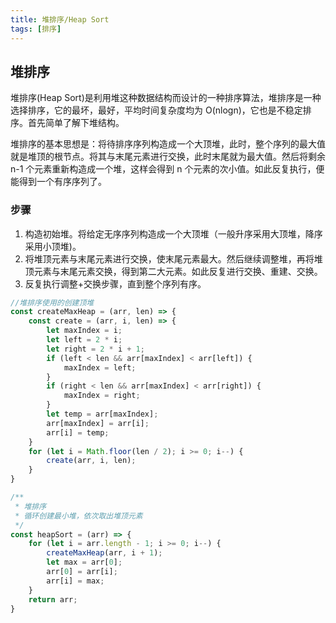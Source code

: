 ```yaml
---
title: 堆排序/Heap Sort
tags: [排序]
---
```


## 堆排序

堆排序(Heap Sort)是利用堆这种数据结构而设计的一种排序算法，堆排序是一种选择排序，它的最坏，最好，平均时间复杂度均为 O(nlogn)，它也是不稳定排序。首先简单了解下堆结构。

堆排序的基本思想是：将待排序序列构造成一个大顶堆，此时，整个序列的最大值就是堆顶的根节点。将其与末尾元素进行交换，此时末尾就为最大值。然后将剩余 n-1 个元素重新构造成一个堆，这样会得到 n 个元素的次小值。如此反复执行，便能得到一个有序序列了。

### 步骤

1. 构造初始堆。将给定无序序列构造成一个大顶堆（一般升序采用大顶堆，降序采用小顶堆)。
2. 将堆顶元素与末尾元素进行交换，使末尾元素最大。然后继续调整堆，再将堆顶元素与末尾元素交换，得到第二大元素。如此反复进行交换、重建、交换。
3. 反复执行调整+交换步骤，直到整个序列有序。

```js
//堆排序使用的创建顶堆
const createMaxHeap = (arr, len) => {
    const create = (arr, i, len) => {
        let maxIndex = i;
        let left = 2 * i;
        let right = 2 * i + 1;
        if (left < len && arr[maxIndex] < arr[left]) {
            maxIndex = left;
        }
        if (right < len && arr[maxIndex] < arr[right]) {
            maxIndex = right;
        }
        let temp = arr[maxIndex];
        arr[maxIndex] = arr[i];
        arr[i] = temp;
    }
    for (let i = Math.floor(len / 2); i >= 0; i--) {
        create(arr, i, len);
    }
}

/**
 * 堆排序
 * 循环创建最小堆，依次取出堆顶元素
 */
const heapSort = (arr) => {
    for (let i = arr.length - 1; i >= 0; i--) {
        createMaxHeap(arr, i + 1);
        let max = arr[0];
        arr[0] = arr[i];
        arr[i] = max;
    }
    return arr;
}
```
